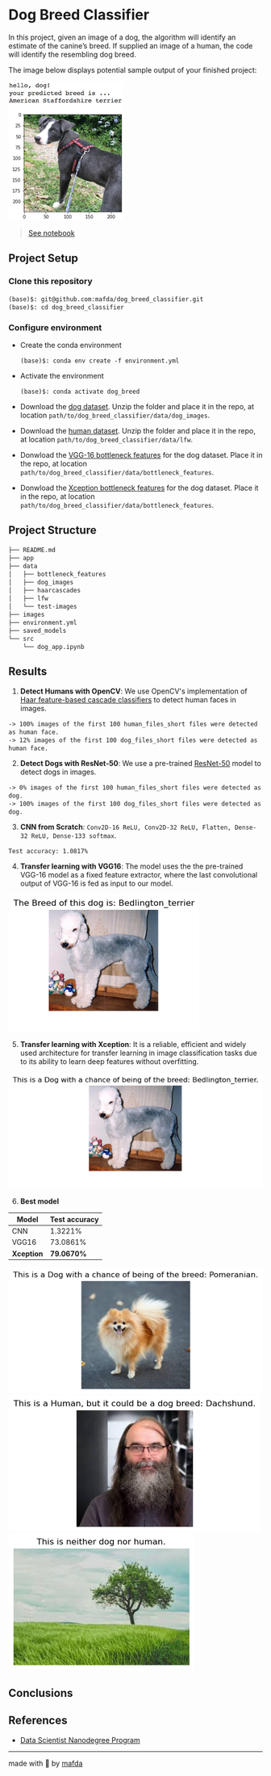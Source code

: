 # Dog Breed Classifier

In this project, given an image of a dog, the algorithm will identify an
estimate of the canine’s breed.  If supplied an image of a human, the code will
identify the resembling dog breed.

The image below displays potential sample output of your finished project:

![Sample Dog Output](images/sample_dog_output.png)

> [See notebook](src/dog_app.ipynb)

## Project Setup

### Clone this repository

```shell
(base)$: git@github.com:mafda/dog_breed_classifier.git
(base)$: cd dog_breed_classifier
```

### Configure environment

- Create the conda environment

    ```shell
    (base)$: conda env create -f environment.yml
    ```

- Activate the environment

    ```shell
    (base)$: conda activate dog_breed
    ```

- Download the [dog
  dataset](https://s3-us-west-1.amazonaws.com/udacity-aind/dog-project/dogImages.zip).
  Unzip the folder and place it in the repo, at location
  `path/to/dog_breed_classifier/data/dog_images`.

- Download the [human
  dataset](https://s3-us-west-1.amazonaws.com/udacity-aind/dog-project/lfw.zip).
  Unzip the folder and place it in the repo, at location
  `path/to/dog_breed_classifier/data/lfw`.

- Donwload the [VGG-16 bottleneck
  features](https://s3-us-west-1.amazonaws.com/udacity-aind/dog-project/DogVGG16Data.npz)
  for the dog dataset.  Place it in the repo, at location
  `path/to/dog_breed_classifier/data/bottleneck_features`.

- Donwload the [Xception bottleneck
  features](https://s3-us-west-1.amazonaws.com/udacity-aind/dog-project/DogXceptionData.npz)
  for the dog dataset.  Place it in the repo, at location
  `path/to/dog_breed_classifier/data/bottleneck_features`.

## Project Structure

```shell
├── README.md
├── app
├── data
│   ├── bottleneck_features
│   ├── dog_images
│   ├── haarcascades
│   ├── lfw
│   └── test-images
├── images
├── environment.yml
├── saved_models
└── src
    └── dog_app.ipynb
```

## Results

1. **Detect Humans with OpenCV**: We use OpenCV's implementation of [Haar feature-based cascade classifiers](http://docs.opencv.org/trunk/d7/d8b/tutorial_py_face_detection.html) to detect human faces in images.

```
-> 100% images of the first 100 human_files_short files were detected as human face.
-> 12% images of the first 100 dog_files_short files were detected as human face.
```

2. **Detect Dogs with ResNet-50**: We use a pre-trained [ResNet-50](http://ethereon.github.io/netscope/#/gist/db945b393d40bfa26006) model to detect dogs in images.

```
-> 0% images of the first 100 human_files_short files were detected as dog.
-> 100% images of the first 100 dog_files_short files were detected as dog.
```

3. **CNN from Scratch**: `Conv2D-16 ReLU, Conv2D-32 ReLU, Flatten, Dense-32 ReLU, Dense-133 softmax`.

```
Test accuracy: 1.0817%
```

4. **Transfer learning with VGG16**: The model uses the the pre-trained VGG-16 model as a fixed feature extractor, where the last convolutional output of VGG-16 is fed as input to our model.

![vgg16](images/output_vgg16.png)


5. **Transfer learning with Xception**: It is a reliable, efficient and widely used architecture for transfer learning in image classification tasks due to its ability to learn deep features without overfitting.

![Xception](images/output_xception.png)

6. **Best model**

| Model        | Test accuracy |
| ------------ | ------------- |
| CNN          | 1.3221%       |
| VGG16        | 73.0861%      |
| **Xception** | **79.0670%**  |


![output_xception_dog](images/output_xception_dog.png)
![output_xception_human](images/output_xception_human.png)
![output_neither](images/output_neither.png)

## Conclusions

## References

- [Data Scientist Nanodegree
  Program](https://www.udacity.com/course/data-scientist-nanodegree--nd025)

---

made with 💙 by [mafda](https://mafda.github.io/)
